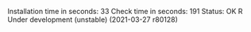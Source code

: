 Installation time in seconds: 33
Check time in seconds: 191
Status: OK
R Under development (unstable) (2021-03-27 r80128)
